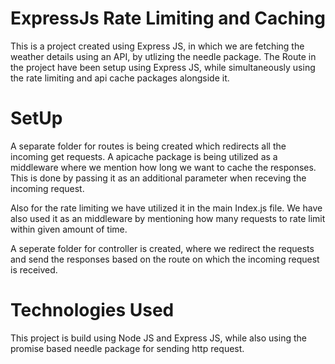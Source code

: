 # ExpressJs Rate Limiting and Caching

This is a project created using Express JS, in which we are fetching the weather details using an API, by utlizing the needle package. The Route in the project have been setup using Express JS, while simultaneously using the rate limiting and api cache packages alongside it.

# SetUp
A separate folder for routes is being created which redirects all the incoming get requests. A apicache package is being
utilized as a middleware where we mention how long we want to cache the responses. This is done by passing it as an additional parameter when receving the incoming request.

Also for the rate limiting we have utilized it in the main Index.js file. We have also used it as an middleware by mentioning how many requests to rate limit within given amount of time.

A seperate folder for controller is created, where we redirect the requests and send the responses based on the route on which the incoming request is received.

# Technologies Used
This project is build using Node JS and Express JS, while also using the promise based needle package for sending http request.
